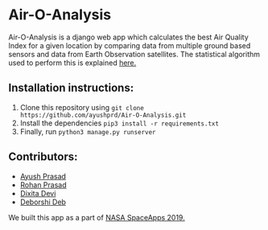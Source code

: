 # Air-O-Analysis

Air-O-Analysis is a django web app which calculates the best Air Quality Index for a given location by comparing data from multiple ground based sensors and data from Earth Observation  satellites. The statistical algorithm used to perform this is explained [here.](https://github.com/ayushprd/Air-O-Analysis/blob/master/Algorithm/variance.py)

## Installation instructions:

    

 1. Clone this repository using `git clone https://github.com/ayushprd/Air-O-Analysis.git`
 2. Install the dependencies `pip3 install -r requirements.txt`
 3. Finally, run  `python3 manage.py runserver`


## Contributors:

 - [Ayush Prasad](https://github.com/ayushprd)
 - [Rohan Prasad](https://github.com/iAmGroot1)
 - [Dixita Devi](https://github.com/DixitaDevi)
 - [Deborshi Deb](https://github.com/DebDx)

We  built this app as a part of [NASA SpaceApps 2019.](https://2019.spaceappschallenge.org/challenges/living-our-world/surface-air-quality-mission/teams/runway-grey/project) 
